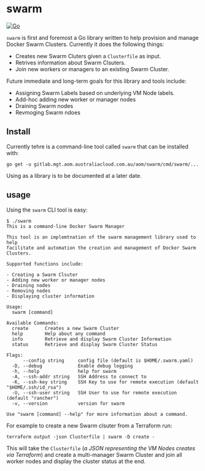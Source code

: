 # swarm

[![Go](https://github.com/aucloud/go-swarm/actions/workflows/go.yml/badge.svg)](https://github.com/aucloud/go-swarm/actions/workflows/go.yml)

`swarm` is first and foremost a Go library written to help provision and manage
Docker Swarm Clusters. Currently it does the following things:

- Creates new Swarm Cluters given a `Clusterfile` as input.
- Retrives information about Swarm Clsuters.
- Join new workers or managers to an existing Swarm Cluster.

Future immediate and long-term goals for this library and tools include:

- Assigning Swarm Labels based on underlying VM Node labels.
- Add-hoc adding new worker or manager nodes
- Draining Swarm nodes
- Revmoging Swarm ndoes

## Install

Currently tehre is a command-line tool called `swarm` that can be installed with:

```#!console
go get -u gitlab.mgt.aom.australiacloud.com.au/aom/swarm/cmd/swarm/...
```

Using as a library is to be documented at a later date.

## usage

Using the `swarm` CLI tool is easy:

```#!console
$ ./swarm
This is a command-line Docker Swarm Manager

This tool is an implemtnation of the swarm management library used to help
facilitate and automation the creation and management of Docker Swarm Clusters.

Supported functions include:

- Creating a Swarm Clsuter
- Adding new worker or manager nodes
- Draining nodes
- Removing nodes
- Displaying cluster information

Usage:
  swarm [command]

Available Commands:
  create      Creates a new Swarm Cluster
  help        Help about any command
  info        Retrieve and display Swarm Cluster Information
  status      Retrieve and display Swarm Cluster Status

Flags:
      --config string     config file (default is $HOME/.swarm.yaml)
  -D, --debug             Enable debug logging
  -h, --help              help for swarm
  -A, --ssh-addr string   SSH Address to connect to
  -K, --ssh-key string    SSH Key to use for remote execution (default "$HOME/.ssh/id_rsa")
  -U, --ssh-user string   SSH User to use for remote execution (default "rancher")
  -v, --version           version for swarm

Use "swarm [command] --help" for more information about a command.
```

For example to create a new Swarm clsuter from a Terraform run:

```#!console
terraform output -json Clusterfile | swarm -D create -
```

This will take the `Clusterfile` (_a JSON representing the VM Nodes creates via Terraform_)
and create a multi-manager Swarm Cluster and join all worker nodes and display the
cluster status at the end.

